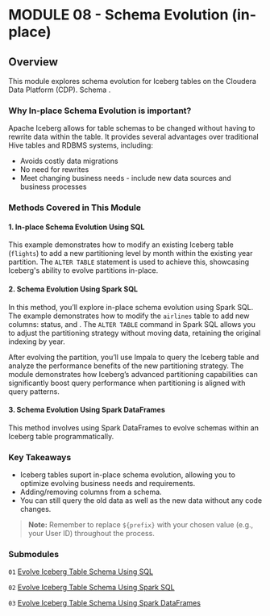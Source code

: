 # MODULE 08 - Schema Evolution (in-place)

## Overview

This module explores schema evolution for Iceberg tables on the Cloudera Data Platform (CDP). Schema .

### Why In-place Schema Evolution is important?

Apache Iceberg allows for table schemas to be changed without having to rewrite data within the table. It provides several advantages over traditional Hive tables and RDBMS systems, including: 
- Avoids costly data migrations
- No need for rewrites
- Meet changing business needs - include new data sources and business processes

### Methods Covered in This Module

#### 1. In-place Schema Evolution Using SQL

This example demonstrates how to modify an existing Iceberg table (`flights`) to add a new partitioning level by month within the existing year partition. The `ALTER TABLE` statement is used to achieve this, showcasing Iceberg's ability to evolve partitions in-place.

#### 2. Schema Evolution Using Spark SQL

In this method, you’ll explore in-place schema evolution using Spark SQL. The example demonstrates how to modify the `airlines` table to add new columns: status, and . The `ALTER TABLE` command in Spark SQL allows you to adjust the partitioning strategy without moving data, retaining the original indexing by year.

After evolving the partition, you’ll use Impala to query the Iceberg table and analyze the performance benefits of the new partitioning strategy. The module demonstrates how Iceberg’s advanced partitioning capabilities can significantly boost query performance when partitioning is aligned with query patterns.

#### 3. Schema Evolution Using Spark DataFrames

This method involves using Spark DataFrames to evolve schemas within an Iceberg table programmatically.

### Key Takeaways

- Iceberg tables suport in-place schema evolution, allowing you to optimize evolving business needs and requirements.
- Adding/removing columns from a schema.
- You can still query the old data as well as the new data without any code changes.

> **Note:** Remember to replace `${prefix}` with your chosen value (e.g., your User ID) throughout the process.

### Submodules

`01` [Evolve Iceberg Table Schema Using SQL](SchemaEvolution_SQL.md)

`02` [Evolve Iceberg Table Schema Using Spark SQL](SchemaEvolution_SparkSQL.md)

`03` [Evolve Iceberg Table Schema Using Spark DataFrames](SchemaEvolution_SparkDF.md)



